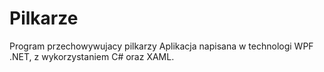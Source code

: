 # Pilkarze
Program przechowywujacy pilkarzy
Aplikacja napisana w technologi WPF .NET, z wykorzystaniem C# oraz XAML.
